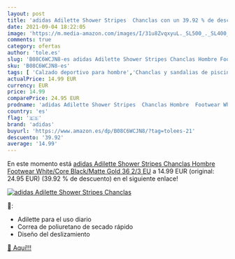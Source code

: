 ```yaml
---
layout: post
title: 'adidas Adilette Shower Stripes  Chanclas con un 39.92 % de descuento'
date: 2021-09-04 18:22:05
image: 'https://m.media-amazon.com/images/I/31u8ZvqxyuL._SL500_._SL400_.jpg'
comments: true
category: ofertas
author: 'tole.es'
slug: 'B08C6WCJN8-es adidas Adilette Shower Stripes Chanclas Hombre Footwear...'
sku: 'B08C6WCJN8-es'
tags: [ 'Calzado deportivo para hombre','Chanclas y sandalias de piscina para hombre','Zapatillas y calzado deportivo para hombre','Zapatos','Zapatos para hombre','Zapatos y complementos','adidas','chanclas', ]
actualPrice: 14.99 EUR
currency: EUR
price: 14.99
comparePrice: 24.95 EUR
prodname: 'adidas Adilette Shower Stripes  Chanclas Hombre  Footwear White/Core Black/Matte Gold  36 2/3 EU'
country: 'es'
flag: '🇪🇸'
brand: 'adidas'
buyurl: 'https://www.amazon.es/dp/B08C6WCJN8/?tag=tolees-21'
descuento: '39.92'
average: '14.99'
---
```


En este momento está [adidas Adilette Shower Stripes  Chanclas Hombre  Footwear White/Core Black/Matte Gold  36 2/3 EU](https://www.amazon.es/dp/B08C6WCJN8/?tag=tolees-21) a 14.99 EUR (original: 24.95 EUR) (39.92 %  de descuento) en el siguiente enlace!

[![adidas Adilette Shower Stripes  Chanclas](https://m.media-amazon.com/images/I/31u8ZvqxyuL._SL500_._SL400_.jpg)](https://www.amazon.es/dp/B08C6WCJN8/?tag=tolees-21)

🔎:

- Adilette para el uso diario
- Correa de poliuretano de secado rápido
- Diseño del deslizamiento

[🛒 Aquí!!!](https://www.amazon.es/dp/B08C6WCJN8/?tag=tolees-21)
